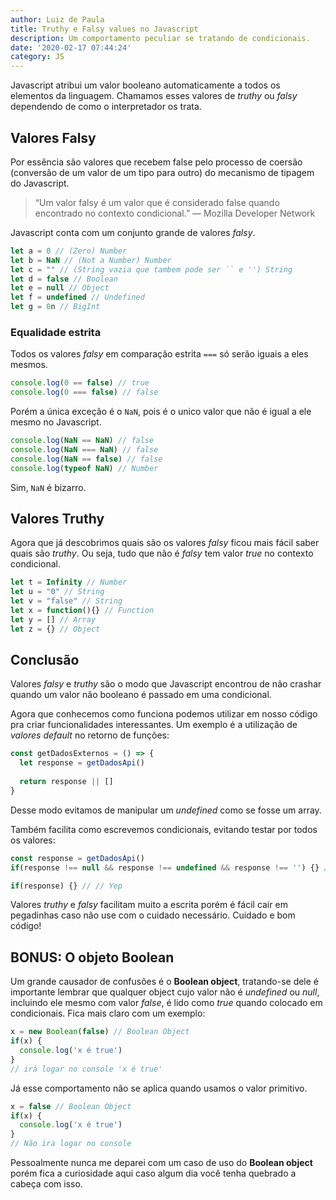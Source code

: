 ```yaml
---
author: Luiz de Paula
title: Truthy e Falsy values no Javascript
description: Um comportamento peculiar se tratando de condicionais.
date: '2020-02-17 07:44:24'
category: JS
---
```

Javascript atribui um valor booleano automaticamente a todos os elementos da linguagem. Chamamos esses valores de *truthy* ou *falsy* dependendo de como o interpretador os trata.

## Valores Falsy

Por essência são valores que recebem false pelo processo de coersão (conversão de um valor de um tipo para outro) do mecanismo de tipagem do Javascript.

> “Um valor falsy é um valor que é considerado false quando encontrado no contexto condicional.” — Mozilla Developer Network

Javascript conta com um conjunto grande de valores *falsy*.

```javascript
let a = 0 // (Zero) Number
let b = NaN // (Not a Number) Number
let c = "" // (String vazia que tambem pode ser `` e '') String
let d = false // Boolean
let e = null // Object
let f = undefined // Undefined
let g = 0n // BigInt
```

### Equalidade estrita

Todos os valores *falsy* em comparação estrita `===` só serão iguais a eles mesmos.

```javascript
console.log(0 == false) // true
console.log(0 === false) // false
```

Porém a única exceção é o `NaN`, pois é o unico valor que não é igual a ele mesmo no Javascript.

```javascript
console.log(NaN == NaN) // false
console.log(NaN === NaN) // false
console.log(NaN == false) // false
console.log(typeof NaN) // Number
```

Sim, `NaN` é bizarro.

## Valores Truthy

Agora que já descobrimos quais são os valores *falsy* ficou mais fácil saber quais são *truthy*. Ou seja, tudo que não é *falsy* tem valor *true* no contexto condicional.

```javascript
let t = Infinity // Number
let u = "0" // String
let v = "false" // String
let x = function(){} // Function
let y = [] // Array
let z = {} // Object
```

## Conclusão

Valores *falsy* e *truthy* são o modo que Javascript encontrou de não crashar quando um valor não booleano é passado em uma condicional.

Agora que conhecemos como funciona podemos utilizar em nosso código pra criar funcionalidades interessantes. Um exemplo é a utilização de *valores default* no retorno de funções:

```javascript
const getDadosExternos = () => {
  let response = getDadosApi()
  
  return response || []
}
```

Desse modo evitamos de manipular um *undefined* como se fosse um array.

Também facilita como escrevemos condicionais, evitando testar por todos os valores:

```javascript
const response = getDadosApi()
if(response !== null && response !== undefined && response !== '') {} // Nope

if(response) {} // // Yep
```

Valores *truthy* e *falsy* facilitam muito a escrita porém é fácil cair em pegadinhas caso não use com o cuidado necessário. Cuidado e bom código!

## BONUS: O objeto Boolean

Um grande causador de confusões é o **Boolean object**, tratando-se dele é importante lembrar que qualquer object cujo valor não é *undefined* ou *null*, incluindo ele mesmo com valor *false*, é lido como *true* quando colocado em condicionais. Fica mais claro com um exemplo:

```javascript
x = new Boolean(false) // Boolean Object
if(x) {
  console.log('x é true')
}
// irá logar no console 'x é true'
```

Já esse comportamento não se aplica quando usamos o valor primitivo.

```javascript
x = false // Boolean Object
if(x) {
  console.log('x é true')
}
// Não ira logar no console
```

Pessoalmente nunca me deparei com um caso de uso do **Boolean object** porém fica a curiosidade aqui caso algum dia você tenha quebrado a cabeça com isso.
